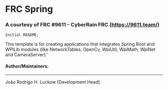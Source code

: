 # FRC Spring
### A courtesy of FRC #9611 - CyberRain FRC (https://9611.team/)

``Initial README; ``

This template is for creating applications that integrates Spring Boot and WPILib modules (like NetworkTables, OpenCv, WpiUtil, WpiMath, WpiNet and CameraServer)``

#### Author/Maintainers:
* **
João Rodrigo H. Luckow [Development Head]